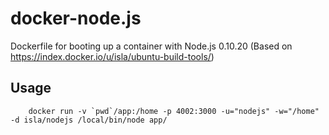 docker-node.js
==============

Dockerfile for booting up a container with Node.js 0.10.20 (Based on https://index.docker.io/u/isla/ubuntu-build-tools/)

## Usage 
```
	docker run -v `pwd`/app:/home -p 4002:3000 -u="nodejs" -w="/home" -d isla/nodejs /local/bin/node app/
```
